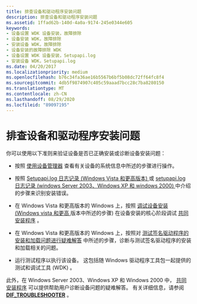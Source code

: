 ```yaml
---
title: 排查设备和驱动程序安装问题
description: 排查设备和驱动程序安装问题
ms.assetid: 1ffad62b-140d-4a0a-9174-245e0344e605
keywords:
- 设备设置 WDK 设备安装，故障排除
- 设备安装 WDK，故障排除
- 安装设备 WDK，故障排除
- 设备安装的故障排除 WDK
- 设备设置 WDK 设备安装，Setupapi.log
- 安装设备 WDK，Setupapi.log
ms.date: 04/20/2017
ms.localizationpriority: medium
ms.openlocfilehash: b76c34fa36ae16b5567b6bf5b08dc72ff64fc8f4
ms.sourcegitcommit: 4db5f9874907c405c59aaad7bcc28c7ba8280150
ms.translationtype: MT
ms.contentlocale: zh-CN
ms.lasthandoff: 08/29/2020
ms.locfileid: "89097195"
---
```

# <a name="troubleshooting-device-and-driver-installations"></a>排查设备和驱动程序安装问题





你可以使用以下准则来验证设备是否已正确安装或诊断设备安装问题：

-   按照 [使用设备管理器](using-device-manager.md) 查看有关设备的系统信息中所述的步骤进行操作。

-   按照 [Setupapi.log 日志记录 (Windows Vista 和更高版本) ](setupapi-logging--windows-vista-and-later-.md) 或 [setupapi.log 日志记录 (windows Server 2003、Windows XP 和 windows 2000) ](setupapi-logging--windows-server-2003--windows-xp--and-windows-2000-.md) 中介绍的步骤来识别安装错误。

-   在 Windows Vista 和更高版本的 Windows 上，按照 [调试设备安装 (Windows vista 和更高 ](debugging-device-installations--windows-vista-and-later-.md) 版本中所述的步骤) 在设备安装的核心阶段调试 [共同安装程序](writing-a-co-installer.md) 。

-   在 Windows Vista 和更高版本的 Windows 上，按照对 [测试签名驱动程序的安装和加载问题进行疑难解答](./detecting-driver-load-errors.md) 中所述的步骤，诊断与测试签名驱动程序的安装和加载相关的问题。

-   运行测试程序以执行该设备。 这包括随 Windows 驱动程序工具包一起提供的测试和调试工具 (WDK) 。

此外，在 Windows Server 2003、Windows XP 和 Windows 2000 中， [共同安装程序](writing-a-co-installer.md) 可以提供帮助用户诊断设备问题的疑难解答。 有关详细信息，请参阅 [**DIF_TROUBLESHOOTER**](./dif-troubleshooter.md) 。

 

